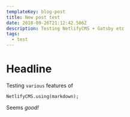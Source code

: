 ```yaml
---
templateKey: blog-post
title: New post test
date: 2018-09-26T21:12:42.506Z
description: Testing NetlifyCMS + Gatsby etc
tags:
  - test
---
```

# Headline
Testing `various` features of
```
NetlifyCMS.using(markdown);
```
Seems *good!*
